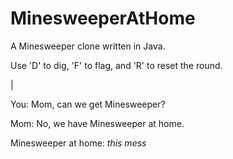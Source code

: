 # MinesweeperAtHome

A Minesweeper clone written in Java. 

Use 'D' to dig, 'F' to flag, and 'R' to reset the round.

|

You: Mom, can we get Minesweeper?

Mom: No, we have Minesweeper at home.

Minesweeper at home: *this mess*
